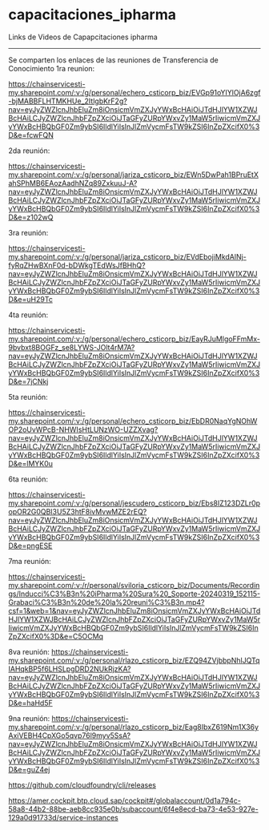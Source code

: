 # capacitaciones_ipharma
Links de Videos de Capapcitaciones ipharma 
********************************************
Se comparten los enlaces de las reuniones de Transferencia de Conocimiento
1ra reunion: 

https://chainservicesti-my.sharepoint.com/:v:/g/personal/echero_csticorp_biz/EVGp91oYIYlOjA6zgf-bjMABBFLHTMKHUe_2ItlgbKrF2g?nav=eyJyZWZlcnJhbEluZm8iOnsicmVmZXJyYWxBcHAiOiJTdHJlYW1XZWJBcHAiLCJyZWZlcnJhbFZpZXciOiJTaGFyZURpYWxvZy1MaW5rIiwicmVmZXJyYWxBcHBQbGF0Zm9ybSI6IldlYiIsInJlZmVycmFsTW9kZSI6InZpZXcifX0%3D&e=fcwFQN

2da reunión:

https://chainservicesti-my.sharepoint.com/:v:/g/personal/jariza_csticorp_biz/EWn5DwPah1BPruEtXahSPhMB6EAozAadhNZq89ZxkuuJ-A?nav=eyJyZWZlcnJhbEluZm8iOnsicmVmZXJyYWxBcHAiOiJTdHJlYW1XZWJBcHAiLCJyZWZlcnJhbFZpZXciOiJTaGFyZURpYWxvZy1MaW5rIiwicmVmZXJyYWxBcHBQbGF0Zm9ybSI6IldlYiIsInJlZmVycmFsTW9kZSI6InZpZXcifX0%3D&e=z102wQ

3ra reunión:

https://chainservicesti-my.sharepoint.com/:v:/g/personal/jariza_csticorp_biz/EVdEbojiMkdAlNj-fyRqZHwBXnF0d-bDWkgTEdWsJfBHhQ?nav=eyJyZWZlcnJhbEluZm8iOnsicmVmZXJyYWxBcHAiOiJTdHJlYW1XZWJBcHAiLCJyZWZlcnJhbFZpZXciOiJTaGFyZURpYWxvZy1MaW5rIiwicmVmZXJyYWxBcHBQbGF0Zm9ybSI6IldlYiIsInJlZmVycmFsTW9kZSI6InZpZXcifX0%3D&e=uH29Tc

4ta reunión:

https://chainservicesti-my.sharepoint.com/:v:/g/personal/echero_csticorp_biz/EayRJuMlgoFFmMx-9bvbxt8BOGFz_se8LYWS-JOlt4rM7A?nav=eyJyZWZlcnJhbEluZm8iOnsicmVmZXJyYWxBcHAiOiJTdHJlYW1XZWJBcHAiLCJyZWZlcnJhbFZpZXciOiJTaGFyZURpYWxvZy1MaW5rIiwicmVmZXJyYWxBcHBQbGF0Zm9ybSI6IldlYiIsInJlZmVycmFsTW9kZSI6InZpZXcifX0%3D&e=7jCNkj

5ta reunión:

https://chainservicesti-my.sharepoint.com/:v:/g/personal/echero_csticorp_biz/EbDR0NaqYgNOhWOP2oUvWPcB-NHWIsHtLUNzWO-UZZXvag?nav=eyJyZWZlcnJhbEluZm8iOnsicmVmZXJyYWxBcHAiOiJTdHJlYW1XZWJBcHAiLCJyZWZlcnJhbFZpZXciOiJTaGFyZURpYWxvZy1MaW5rIiwicmVmZXJyYWxBcHBQbGF0Zm9ybSI6IldlYiIsInJlZmVycmFsTW9kZSI6InZpZXcifX0%3D&e=lMYK0u

6ta reunión:

https://chainservicesti-my.sharepoint.com/:v:/g/personal/jescudero_csticorp_biz/Ebs8IZ123DZLr0popOR2G0QBI3U5Z3htF8ivMvwMZE2rEQ?nav=eyJyZWZlcnJhbEluZm8iOnsicmVmZXJyYWxBcHAiOiJTdHJlYW1XZWJBcHAiLCJyZWZlcnJhbFZpZXciOiJTaGFyZURpYWxvZy1MaW5rIiwicmVmZXJyYWxBcHBQbGF0Zm9ybSI6IldlYiIsInJlZmVycmFsTW9kZSI6InZpZXcifX0%3D&e=pngESE

7ma reunión:

https://chainservicesti-my.sharepoint.com/:v:/r/personal/sviloria_csticorp_biz/Documents/Recordings/Inducci%C3%B3n%20iPharma%20Sura%20_Soporte-20240319_152115-Grabaci%C3%B3n%20de%20la%20reuni%C3%B3n.mp4?csf=1&web=1&nav=eyJyZWZlcnJhbEluZm8iOnsicmVmZXJyYWxBcHAiOiJTdHJlYW1XZWJBcHAiLCJyZWZlcnJhbFZpZXciOiJTaGFyZURpYWxvZy1MaW5rIiwicmVmZXJyYWxBcHBQbGF0Zm9ybSI6IldlYiIsInJlZmVycmFsTW9kZSI6InZpZXcifX0%3D&e=C5OCMq

8va reunión:
https://chainservicesti-my.sharepoint.com/:v:/g/personal/rlazo_csticorp_biz/EZQ94ZVjbbpNhlJQTqIAHqkBP5f6LHSLpgDRD2NUkRjzKA?nav=eyJyZWZlcnJhbEluZm8iOnsicmVmZXJyYWxBcHAiOiJTdHJlYW1XZWJBcHAiLCJyZWZlcnJhbFZpZXciOiJTaGFyZURpYWxvZy1MaW5rIiwicmVmZXJyYWxBcHBQbGF0Zm9ybSI6IldlYiIsInJlZmVycmFsTW9kZSI6InZpZXcifX0%3D&e=haHd5F

9na reunión:
https://chainservicesti-my.sharepoint.com/:v:/g/personal/rlazo_csticorp_biz/Eag8IbxZ619Nm1X36yAxiVEBH4CpXGo5qvp76l9myv5SsA?nav=eyJyZWZlcnJhbEluZm8iOnsicmVmZXJyYWxBcHAiOiJTdHJlYW1XZWJBcHAiLCJyZWZlcnJhbFZpZXciOiJTaGFyZURpYWxvZy1MaW5rIiwicmVmZXJyYWxBcHBQbGF0Zm9ybSI6IldlYiIsInJlZmVycmFsTW9kZSI6InZpZXcifX0%3D&e=guZ4ej

https://github.com/cloudfoundry/cli/releases

https://amer.cockpit.btp.cloud.sap/cockpit#/globalaccount/0d1a794c-58a8-44b2-88be-aeb8cc935e0b/subaccount/6f4e8ecd-ba73-4e53-927e-129a0d91733d/service-instances
